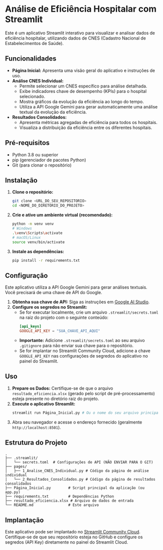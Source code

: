 # Análise de Eficiência Hospitalar com Streamlit

Este é um aplicativo Streamlit interativo para visualizar e analisar dados de eficiência hospitalar, utilizando dados de CNES (Cadastro Nacional de Estabelecimentos de Saúde).

## Funcionalidades

*   **Página Inicial:** Apresenta uma visão geral do aplicativo e instruções de uso.
*   **Análise CNES Individual:**
    *   Permite selecionar um CNES específico para análise detalhada.
    *   Exibe indicadores chave de desempenho (KPIs) para o hospital selecionado.
    *   Mostra gráficos da evolução da eficiência ao longo do tempo.
    *   Utiliza a API Google Gemini para gerar automaticamente uma análise textual da evolução da eficiência.
*   **Resultados Consolidados:**
    *   Apresenta métricas agregadas de eficiência para todos os hospitais.
    *   Visualiza a distribuição da eficiência entre os diferentes hospitais.

## Pré-requisitos

*   Python 3.8 ou superior
*   pip (gerenciador de pacotes Python)
*   Git (para clonar o repositório)

## Instalação

1.  **Clone o repositório:**
    ```bash
    git clone <URL_DO_SEU_REPOSITORIO>
    cd <NOME_DO_DIRETORIO_DO_PROJETO>
    ```

2.  **Crie e ative um ambiente virtual (recomendado):**
    ```bash
    python -m venv venv
    # Windows
    .\venv\Scripts\activate
    # macOS/Linux
    source venv/bin/activate
    ```

3.  **Instale as dependências:**
    ```bash
    pip install -r requirements.txt
    ```

## Configuração

Este aplicativo utiliza a API Google Gemini para gerar análises textuais. Você precisará de uma chave de API do Google.

1.  **Obtenha sua chave de API:** Siga as instruções em [Google AI Studio](https://aistudio.google.com/app/apikey).
2.  **Configure os segredos no Streamlit:**
    *   Se for executar localmente, crie um arquivo `.streamlit/secrets.toml` na raiz do projeto com o seguinte conteúdo:
        ```toml
        [api_keys]
        GOOGLE_API_KEY = "SUA_CHAVE_API_AQUI"
        ```
    *   **Importante:** Adicione `.streamlit/secrets.toml` ao seu arquivo `.gitignore` para não enviar sua chave para o repositório.
    *   Se for implantar no Streamlit Community Cloud, adicione a chave `GOOGLE_API_KEY` nas configurações de segredos do aplicativo no painel do Streamlit.

## Uso

1.  **Prepare os Dados:** Certifique-se de que o arquivo `resultado_eficiencia.xlsx` (gerado pelo script de pré-processamento) esteja presente no diretório raiz do projeto.
2.  **Execute o aplicativo Streamlit:**
    ```bash
    streamlit run Página_Inicial.py # Ou o nome do seu arquivo principal
    ```
3.  Abra seu navegador e acesse o endereço fornecido (geralmente `http://localhost:8501`).

## Estrutura do Projeto

```
.
├── .streamlit/
│   └── secrets.toml  # Configurações de API (NÃO ENVIAR PARA O GIT)
├── pages/
│   ├── 1_Analise_CNES_Individual.py # Código da página de análise individual
│   └── 2_Resultados_Consolidados.py # Código da página de resultados consolidados
├── Página_Inicial.py        # Script principal da aplicação (ou app.py)
├── requirements.txt         # Dependências Python
├── resultado_eficiencia.xlsx # Arquivo de dados de entrada
└── README.md                # Este arquivo
```

## Implantação

Este aplicativo pode ser implantado no [Streamlit Community Cloud](https://streamlit.io/cloud). Certifique-se de que seu repositório esteja no GitHub e configure os segredos (API Key) diretamente no painel do Streamlit Cloud. 